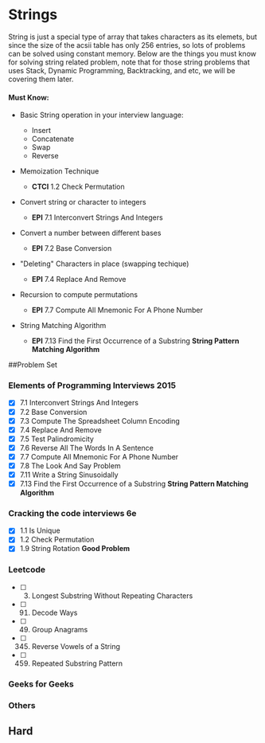 # Strings
String is just a special type of array that takes characters as its elemets, but since
the size of the acsii table has only 256 entries, so lots of problems can be solved using
constant memory. Below are the things you must know for solving string related problem, note 
that for those string problems that uses Stack, Dynamic Programming, Backtracking, and etc,
we will be covering them later.

#### Must Know:
* Basic String operation in your interview language:
    - Insert
    - Concatenate
    - Swap
    - Reverse

* Memoization Technique 
    - **CTCI** 1.2 Check Permutation
* Convert string or character to integers
    - **EPI** 7.1 Interconvert Strings And Integers
* Convert a number between different bases
    - **EPI** 7.2 Base Conversion
* "Deleting" Characters in place (swapping techique)
    - **EPI** 7.4 Replace And Remove
* Recursion to compute permutations
    - **EPI** 7.7 Compute All Mnemonic For A Phone Number
* String Matching Algorithm
    - **EPI** 7.13 Find the First Occurrence of a Substring **String Pattern Matching Algorithm**

##Problem Set
### Elements of Programming Interviews 2015
- [x] 7.1 Interconvert Strings And Integers
- [x] 7.2 Base Conversion
- [x] 7.3 Compute The Spreadsheet Column Encoding
- [x] 7.4 Replace And Remove
- [x] 7.5 Test Palindromicity
- [x] 7.6 Reverse All The Words In A Sentence
- [x] 7.7 Compute All Mnemonic For A Phone Number
- [x] 7.8 The Look And Say Problem
- [x] 7.11 Write a String Sinusoidally
- [x] 7.13 Find the First Occurrence of a Substring **String Pattern Matching Algorithm**

### Cracking the code interviews 6e
- [x] 1.1 Is Unique
- [x] 1.2 Check Permutation
- [x] 1.9 String Rotation **Good Problem**

### Leetcode
- [ ] 3. Longest Substring Without Repeating Characters
- [ ] 91. Decode Ways
- [ ] 49. Group Anagrams
- [ ] 345. Reverse Vowels of a String
- [ ] 459. Repeated Substring Pattern

### Geeks for Geeks
### Others

## Hard





